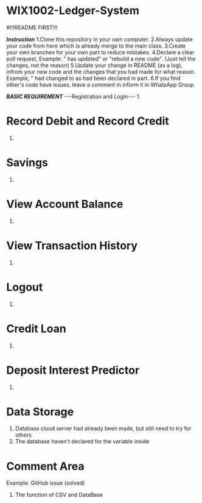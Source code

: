 # WIX1002-Ledger-System
#!!!README FIRST!!!

___Instruction___
1.Clone this repository in your own computer.
2.Always update your code from here which is already merge to the main class.
3.Create your own branches for your own part to reduce mistakes.
4.Declare a clear pull request, Example: "<NEWFEATURES> has updated" or "rebuild a new code". (Just tell the changes, not the reason)
5.Update your change in README (as a log), infrom your new code and the changes that you had made for what reason. Example, " <NAME> had changed to <name> as <NAME> had been declared in <SOMEONE> part.
6.If you find other's code have issues, leave a comment in inform it in WhatsApp Group.

___BASIC REQUIREMENT___
---Registration and Login---
1.

# Record Debit and Record Credit
1.

# Savings
1.

# View Account Balance
1.

# View Transaction History
1.

# Logout
1.

# Credit Loan
1.

# Deposit Interest Predictor
1.

# Data Storage
1. Database cloud server had already been made, but still need to try for others
2. The database haven't declared for the variable inside

# Comment Area
Example. GitHub issue (solved)
1. The function of CSV and DataBase











